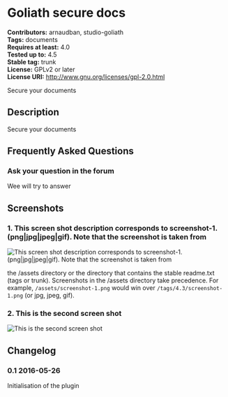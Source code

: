 # Goliath secure docs #
**Contributors:** arnaudban, studio-goliath  
**Tags:** documents  
**Requires at least:** 4.0  
**Tested up to:** 4.5  
**Stable tag:** trunk  
**License:** GPLv2 or later  
**License URI:** http://www.gnu.org/licenses/gpl-2.0.html  

Secure your documents

## Description ##

Secure your documents

## Frequently Asked Questions ##

### Ask your question in the forum ###

Wee will try to answer

## Screenshots ##

### 1. This screen shot description corresponds to screenshot-1.(png|jpg|jpeg|gif). Note that the screenshot is taken from ###
![This screen shot description corresponds to screenshot-1.(png|jpg|jpeg|gif). Note that the screenshot is taken from](http://s.wordpress.org/extend/plugins/goliath-secure-docs/screenshot-1.png)

the /assets directory or the directory that contains the stable readme.txt (tags or trunk). Screenshots in the /assets
directory take precedence. For example, `/assets/screenshot-1.png` would win over `/tags/4.3/screenshot-1.png`
(or jpg, jpeg, gif).
### 2. This is the second screen shot ###
![This is the second screen shot](http://s.wordpress.org/extend/plugins/goliath-secure-docs/screenshot-2.png)


## Changelog ##

### 0.1 2016-05-26 ###

Initialisation of the plugin

